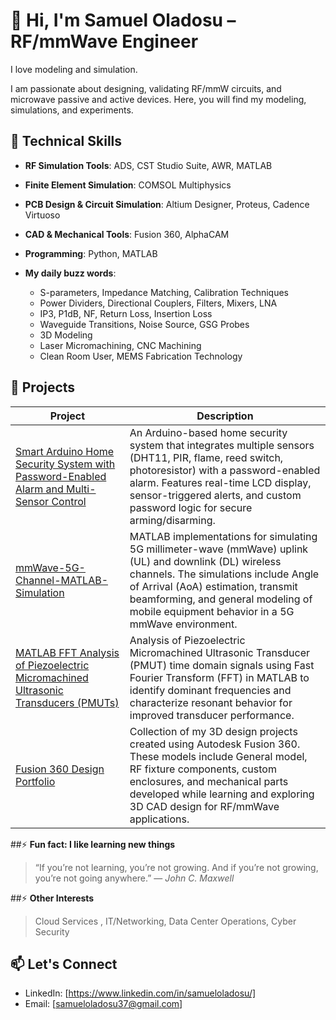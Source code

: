 # 👋 Hi, I'm Samuel Oladosu –  RF/mmWave Engineer

I love modeling and simulation. 

I am passionate about designing, validating RF/mmW circuits, and microwave passive and active devices. Here, you will find my modeling, simulations, and experiments.

## 🔧 Technical Skills

- **RF Simulation Tools**: ADS, CST Studio Suite, AWR, MATLAB
- **Finite Element Simulation**: COMSOL Multiphysics
- **PCB Design & Circuit Simulation**: Altium Designer, Proteus, Cadence Virtuoso
- **CAD & Mechanical Tools**: Fusion 360, AlphaCAM
- **Programming**: Python, MATLAB

- **My daily buzz words**: 
  - S-parameters, Impedance Matching, Calibration Techniques
  - Power Dividers, Directional Couplers, Filters, Mixers, LNA
  - IP3, P1dB, NF, Return Loss, Insertion Loss
  - Waveguide Transitions, Noise Source, GSG Probes
  - 3D Modeling
  - Laser Micromachining, CNC Machining
  - Clean Room User, MEMS Fabrication Technology

## 📂 Projects

| Project | Description |
|--------|-------------|
| [Smart Arduino Home Security System with Password-Enabled Alarm and Multi-Sensor Control](https://github.com/samueloladosu37/Arduino-project-on-Home-Security) | An Arduino-based home security system that integrates multiple sensors (DHT11, PIR, flame, reed switch, photoresistor) with a password-enabled alarm. Features real-time LCD display, sensor-triggered alerts, and custom password logic for secure arming/disarming. |
| [mmWave-5G-Channel-MATLAB-Simulation](https://github.com/samueloladosu37/mmWave-5G-Channel-MATLAB-Simulation) | MATLAB implementations for simulating 5G millimeter-wave (mmWave) uplink (UL) and downlink (DL) wireless channels. The simulations include Angle of Arrival (AoA) estimation, transmit beamforming, and general modeling of mobile equipment behavior in a 5G mmWave environment. |
| [MATLAB FFT Analysis of Piezoelectric Micromachined Ultrasonic Transducers (PMUTs)](https://github.com/samueloladosu37/Frequency-Analysis-of-PMUT-Signals-Using-FFT-in-MATLAB) | Analysis of Piezoelectric Micromachined Ultrasonic Transducer (PMUT) time domain signals using Fast Fourier Transform (FFT) in MATLAB to identify dominant frequencies and characterize resonant behavior for improved transducer performance. |
| [Fusion 360 Design Portfolio](https://github.com/samueloladosu37/fusion360-sample-modeling/tree/main) | Collection of my 3D design projects created using Autodesk Fusion 360. These models include General model, RF fixture components, custom enclosures, and mechanical parts developed while learning and exploring 3D CAD design for RF/mmWave applications. |

##⚡ **Fun fact: I like learning new things** 
> “If you’re not learning, you’re not growing. And if you’re not growing, you’re not going anywhere.”   — *John C. Maxwell*

##⚡ **Other Interests** 
> Cloud Services , IT/Networking, Data Center Operations, Cyber Security

## 📫 Let's Connect
- LinkedIn: [https://www.linkedin.com/in/samueloladosu/]
- Email: [samueloladosu37@gmail.com]

<!--
**samueloladosu37/samueloladosu37** is a ✨ _special_ ✨ repository because its `README.md` (this file) appears on your GitHub profile.

Here are some ideas to get you started:

- 🔭 I’m currently working on ...
- 🌱 I’m currently learning ...
- 👯 I’m looking to collaborate on ...
- 🤔 I’m looking for help with ...
- 💬 Ask me about ...
- 📫 How to reach me: ...
- 😄 Pronouns: ...
- ⚡ Fun fact: ...
-->
